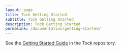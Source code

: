 ```yaml
---
layout: page
title: Tock Getting Started
subtitle: Tock Getting Started
description: Tock Getting Started
permalink: /documentation/getting-started/
---
```


See the
[Getting Started Guide](https://github.com/helena-project/tock/blob/master/doc/Getting_Started.md)
in the Tock repository.

